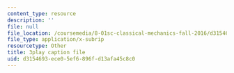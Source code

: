 ```yaml
---
content_type: resource
description: ''
file: null
file_location: /coursemedia/8-01sc-classical-mechanics-fall-2016/d3154693ece05ef6896fd13afa45c8c0_H7xmTMQ265s.vtt
file_type: application/x-subrip
resourcetype: Other
title: 3play caption file
uid: d3154693-ece0-5ef6-896f-d13afa45c8c0
---
```

